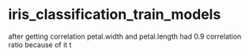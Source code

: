 # iris_classification_train_models

after getting correlation petal.width and petal.length had 0.9 correlation ratio 
because of it t